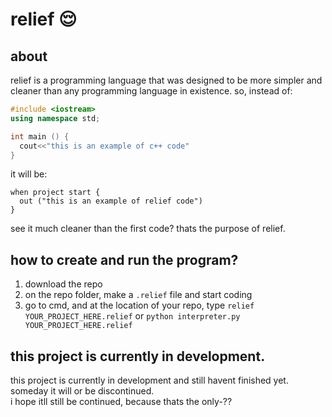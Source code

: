 # relief 😌

## about
relief is a programming language that was designed to be more simpler and cleaner than any programming language in existence.
so, instead of:
```cpp
#include <iostream>
using namespace std;

int main () {
  cout<<"this is an example of c++ code"
}
```
it will be:
```relief
when project start {
  out ("this is an example of relief code")
}
```
see it much cleaner than the first code? thats the purpose of relief.

## how to create and run the program?
1. download the repo
2. on the repo folder, make a `.relief` file and start coding
3. go to cmd, and at the location of your repo, type `relief YOUR_PROJECT_HERE.relief` or `python interpreter.py YOUR_PROJECT_HERE.relief`

## this project is currently in development.
this project is currently in development and still havent finished yet. someday it will or be discontinued.\
i hope itll still be continued, because thats the only-??
